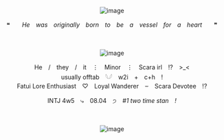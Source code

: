 <div align="center">

![image](https://github.com/user-attachments/assets/16447e7e-6c58-42d0-807b-9ec7d8f8ab66)

❝　　*He　was　originally　born　to　be　a　vessel　for　a　heart*　　❞

<div align="center">　

<div align="center">

![image](https://github.com/user-attachments/assets/9fa8de91-21f9-456a-9369-a06be838b1b1)

<div align="center"> He　/　they　/　it　⋮　Minor　⋮　Scara irl　!?　>_<
<div align="center"> usually offtab　𓆩𓆪　w2i　+　c+h　!
<div align="center"> Fatui Lore Enthusiast　♡　Loyal Wanderer　⏖　Scara Devotee　!?

  INTJ 4w5　⤷　08.04　੭　*#1 two time stan　!*
<div align="center">　
<div align="center">

![image](https://github.com/user-attachments/assets/3063b7a7-bbf7-4edc-a248-b6e0caeb568b)



